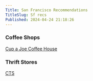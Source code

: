```yaml
---
Title: San Francisco Recommendations
TitleSlug: Sf recs
Published: 2024-04-24 21:18:26
---
```

### Coffee Shops

[Cup a Joe Coffee House](sf-recs/cup-a-joe)

### Thrift Stores

[CTS](https://www.communitythriftsf.org/)
